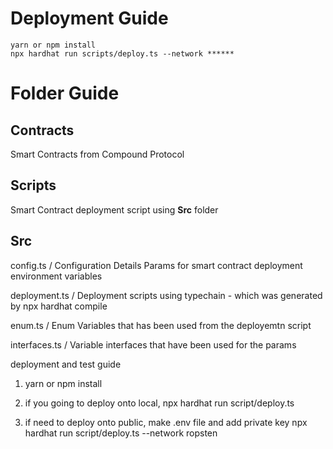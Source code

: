 Deployment Guide
================
```
yarn or npm install
npx hardhat run scripts/deploy.ts --network ******
```



Folder Guide
============

Contracts
---------
Smart Contracts from Compound Protocol 

Scripts
-------
Smart Contract deployment script using **Src** folder


Src
---
config.ts / Configuration Details Params for smart contract deployment environment variables

deployment.ts / Deployment scripts using typechain - which was generated by npx hardhat compile

enum.ts / Enum Variables that has been used from the deployemtn script

interfaces.ts / Variable interfaces that have been used for the params


deployment and test guide 
1. yarn or npm install
2. if you going to deploy onto local,
 npx hardhat run script/deploy.ts 

 3. if need to deploy onto public, make .env file and add private key
 npx hardhat run script/deploy.ts --network ropsten


